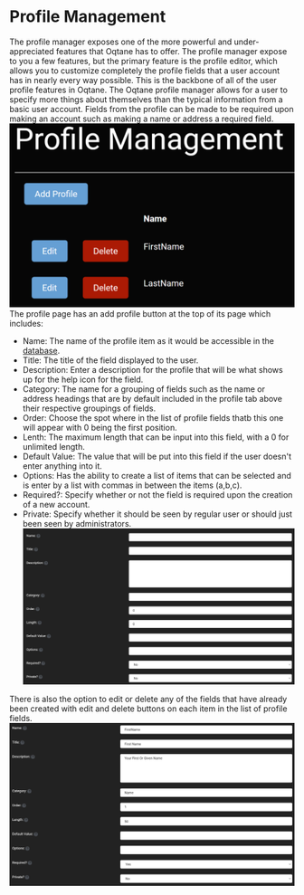 # Profile Management

The profile manager exposes one of the more powerful and under-appreciated features that Oqtane has to offer. The profile manager expose to you a few features, but the primary feature is the profile editor, which allows you to customize completely the profile fields that a user account has in nearly every way possible. This is the backbone of all of the user profile features in Oqtane.
The Oqtane profile manager allows for a user to specify more things about themselves than the typical information from a basic user account. Fields from the profile can be made to be required upon making an account such as making a name or address a required field.
![profile-management](./assets/profile-management.png)
The profile page has an add profile button at the top of its page which includes:
* Name: The name of the profile item as it would be accessible in the [database](../host-administration/sql-management.md).
* Title: The title of the field displayed to the user.
* Description: Enter a description for the profile that will be what shows up for the help icon for the field.
* Category: The name for a grouping of fields such as the name or address headings that are by default included in the profile tab above their respective groupings of fields.
* Order: Choose the spot where in the list of profile fields thatb this one will appear with 0 being the first position.
* Lenth: The maximum length that can be input into this field, with a 0 for unlimited length.
* Default Value: The value that will be put into this field if the user doesn't enter anything into it.
* Options: Has the ability to create a list of items that can be selected and is enter by a list with commas in between the items (a,b,c).
* Required?: Specify whether or not the field is required upon the creation of a new account.
* Private: Specify whether it should be seen by regular user or should just been seen by administrators.
![add-profile](./assets/add-profile.png)

There is also the option to edit or delete any of the fields that have already been created with edit and delete buttons on each item in the list of profile fields.
![edit-profile](./assets/edit-profile.png)